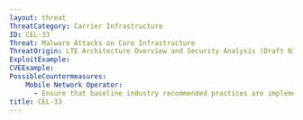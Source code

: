 ```yaml
---
layout: threat
ThreatCategory: Carrier Infrastructure
ID: CEL-33
Threat: Malware Attacks on Core Infrastructure
ThreatOrigin: LTE Architecture Overview and Security Analysis (Draft NISTIR 8071) [^166]
ExploitExample:
CVEExample:
PossibleCountermeasures:
    Mobile Network Operator:
      - Ensure that baseline industry recommended practices are implemented and validated
title: CEL-33
---
```

